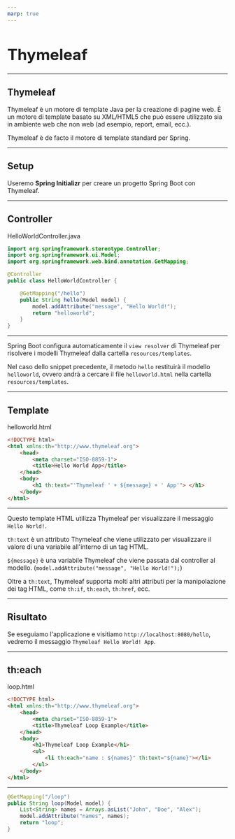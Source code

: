 ```yaml
---
marp: true
---
```


<style>
:root {
  font-family: 'SF Pro Text', serif !important;
}

code {
   font-family:  "Fantasque Sans Mono", monospace !important;
}

h1 {
  font-size: 2.5em !important;
  color: #1E1E1E !important;
}

section{
  justify-content: flex-start;
}

img[alt~="right"] {
  display: block;
  margin: 0 0;
  float: right;
}

img[alt~="center"] {
  display: block;
  margin: 0 auto;
}
</style>

# Thymeleaf

---

## Thymeleaf

Thymeleaf è un motore di template Java per la creazione di pagine web. È un motore di template basato su XML/HTML5 che può essere utilizzato sia in ambiente web che non web (ad esempio, report, email, ecc.).

Thymeleaf è de facto il motore di template standard per Spring.

---

## Setup

Useremo **Spring Initializr** per creare un progetto Spring Boot con Thymeleaf.

---

## Controller

HelloWorldController.java
```java
import org.springframework.stereotype.Controller;
import org.springframework.ui.Model;
import org.springframework.web.bind.annotation.GetMapping;

@Controller
public class HelloWorldController {

    @GetMapping("/hello")
    public String hello(Model model) {
        model.addAttribute("message", "Hello World!");
        return "helloworld";
    }
}
```

---

Spring Boot configura automaticamente il `view resolver` di Thymeleaf per risolvere i modelli Thymeleaf dalla cartella `resources/templates`.

Nel caso dello snippet precedente, il metodo `hello` restituirà il modello `helloworld`, ovvero andrà a cercare il file `helloworld.html` nella cartella `resources/templates`.

---

## Template

helloworld.html
```html
<!DOCTYPE html>
<html xmlns:th="http://www.thymeleaf.org">
    <head>
        <meta charset="ISO-8859-1">
        <title>Hello World App</title>
    </head>
    <body>
        <h1 th:text="'Thymeleaf ' + ${message} + ' App'"> </h1>
    </body>
</html>
```

---

Questo template HTML utilizza Thymeleaf per visualizzare il messaggio `Hello World!`.

`th:text` è un attributo Thymeleaf che viene utilizzato per visualizzare il valore di una variabile all'interno di un tag HTML.

`${message}` è una variabile Thymeleaf che viene passata dal controller al modello. (`model.addAttribute("message", "Hello World!");`)

Oltre a `th:text`, Thymeleaf supporta molti altri attributi per la manipolazione dei tag HTML, come `th:if`, `th:each`, `th:href`, ecc.

---

## Risultato

Se eseguiamo l'applicazione e visitiamo `http://localhost:8080/hello`, vedremo il messaggio `Thymeleaf Hello World! App`.

---

## th:each

loop.html
```html
<!DOCTYPE html>
<html xmlns:th="http://www.thymeleaf.org">
    <head>
        <meta charset="ISO-8859-1">
        <title>Thymeleaf Loop Example</title>
    </head>
    <body>
        <h1>Thymeleaf Loop Example</h1>
        <ul>
            <li th:each="name : ${names}" th:text="${name}"></li>
        </ul>
    </body>
</html>
```

---

```java
@GetMapping("/loop")
public String loop(Model model) {
    List<String> names = Arrays.asList("John", "Doe", "Alex");
    model.addAttribute("names", names);
    return "loop";
}
```